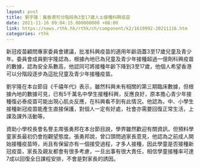 ```yaml
---
layout: post
title: 劉宇隆：冀香港可分階段為3至17歲人士接種科興疫苗
date: 2021-11-16 09:04:15.000000000 +08:00
link: https://news.rthk.hk/rthk/ch/component/k2/1619992-20211116.htm
categories: rthk
---
```


新冠疫苗顧問專家委員會建議，批准科興疫苗的適用年齡涵蓋3至17歲兒童及青少年。委員會成員劉宇隆認為，根據內地已為兒童及青少年接種超過一億劑科興疫苗的數據，認為安全系數高，他認同可將接種年齡下降到3至17歲，他個人希望香港可以分階段逐步為這批兒童及青少年接種疫苗。

劉宇隆在本台節目《千禧年代》表示，雖然科興未有相關的第三期臨床數據，但根據內地的數據可見，已有5千萬名中學生接種科興，反應良好，原本擔心青少年接種復必泰疫苗可能出現心肌炎反應，在科興看不到有此情況。他認為，中、小學生接種新冠疫苗能產生直接保護，對個人一定有好處，社會亦需要回復正常生活，上課及課外活動等。

資助小學校長會名譽主席張勇邦在本台節目說，學界雖然歡迎有關資訊，但預料學童家長最初仍會抱觀望態度。張勇邦說，曾口頭問過家長意見，他認為之前成人開始接種疫苗時，尚且有保留亦有一個接受過程，才多人接種，因此學童是否接種新冠疫苗，家長及親友都會有很多考慮，一旦出事有很大責任，相信學童接種率可達7成以回復全日課程安排，不會是對家長的誘因。
